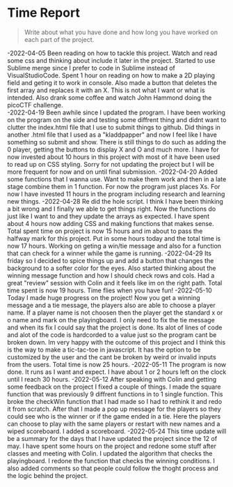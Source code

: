 # Time Report

> Write about what you have done and how long you have worked on each part of the project.

-2022-04-05
  Been reading on how to tackle this project. Watch and read some css and thinking about include it later in the project.
  Started to use Sublime merge since I prefer to code in Sublime instead of VisualStudioCode.
  Spent 1 hour on reading on how to make a 2D playing field and geting it to work in console. 
  Also made a button that deletes the first array and replaces it with an X. This is not what I want or what is intended.
  Also drank some coffee and watch John Hammond doing the picoCTF challenge.  
-2022-04-19
  Been awhile since I updated the program. I have been working on the program on the side and testing some diffrent thing and didnt want to 
  clutter the index.html file that I use to submit things to github. Did things in another .html file that I used as a "kladdpapper"
  and now I feel like I have something so submit and show. There is still things to do such as adding the 0 player, getting the buttons to
  display X and O and much more. I have for now invested about 10 hours in this project with most of it have been used to read up on 
  CSS styling. Sorry for not updating the project but I will be more frequent for now and on until final submission.
-2022-04-20
  Added some functions that I wanna use. Want to make them work and then in a late stage combine them in 1 function. For now the 
  program just places Xs. For now I have invested 11 hours in the program including research and learning new things.
-2022-04-28
  Re did the hole script. I think I have been thinking a bit wrong and I finally we able to get things right. Now the functions do just like I 
  want to and they update the arrays as expected. 
  I have spent about 4 hours now adding CSS and making functions that makes sense. 
  Total spent time on project is now 15 hours and im about to pass the halfway mark for this project.
  Put in some hours today and the total time is now 17 hours. Working on geting a win/tie message and also for a function that can check for a winner while the
  game is running. 
-2022-04-29
  Its friday so I decided to spice things up and add a button that changes the background to a softer color for the eyes.
  Also started thinking about the winning message function and how I should check rows and cols. Had a great "review" session
  with Colin and it feels like im on the right path.
  Total time spent is now 19 hours. Time flies when you have fun! 
-2022-05-10
  Today I made huge progress on the project! Now you get a winning message and a tie message, the players also are able to choose a player name. 
  If a player name is not choosen then the player get the standard x or o name and mark on the playingboard. I only need to fix the tie message
  and when its fix I could say that the project is done. Its alot of lines of code and alot of the code is hardcorded to a value 
  just so the program cant be broken down. Im very happy with the outcome of this project and I think this is the way to make a 
  tic-tac-toe in javascript. It has the option to be customized by the user and the cant be broken by weird or invalid inputs from the 
  users. Total time is now 25 hours.
-2022-05-11
  The program is now done. It runs as I want and expect. I have about 1 or 2 hours left on the clock until I reach 30 hours. 
-2022-05-12
  After speaking with Colin and getting some feedback on the project I fixed a couple of things. I made the square function that was previously
  9 diffrent functions in to 1 single function. This broke the checkWin function that I had made so I had to rethink it and redo it from 
  scratch. After that I made a pop up message for the players so they could see who is the winner or if the game ended in a tie. Here the 
  players can choose to play with the same players or restart with new names and a wiped scoreboard. 
  I added a scoreboard.
-2022-05-24
  This time update will be a summary for the days that I have updated the project since the 12 of may. I have spent some hours on the project 
  and redone some stuff after classes and meeting with Colin. I updated the algorithm that checks the playingboard. I redone the function that 
  checks the winning conditions. I also added comments so that people could follow the thoght process and the logic behind the project. 
